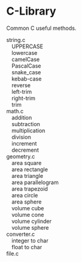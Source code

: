 # C-Library
Common C useful methods.

string.c             <br>
&emsp;UPPERCASE      <br>
&emsp;lowercase      <br>
&emsp;camelCase      <br>
&emsp;PascalCase     <br>
&emsp;snake_case     <br>
&emsp;kebab-case     <br>
&emsp;reverse        <br>
&emsp;left-trim      <br>
&emsp;right-trim     <br>
&emsp;trim           <br>
math.c               <br>
&emsp;addition       <br>
&emsp;subtraction    <br>
&emsp;multiplication <br>
&emsp;division       <br>
&emsp;increment      <br>
&emsp;decrement      <br>
geometry.c           <br>
&emsp;area square    <br>
&emsp;area rectangle <br>
&emsp;area triangle  <br>
&emsp;area parallelogram<br>
&emsp;area trapezoid <br>
&emsp;area circle    <br>
&emsp;area sphere    <br>
&emsp;volume cube    <br>
&emsp;volume cone    <br>
&emsp;volume cylinder<br>
&emsp;volume sphere  <br>
converter.c          <br>
&emsp;integer to char<br>
&emsp;float to char<br>
file.c               <br>
